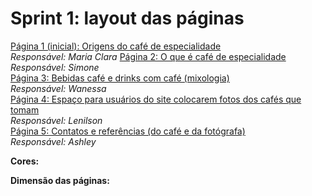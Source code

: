 # Sprint 1: layout das páginas

[Página 1 (inicial): Origens do café de especialidade]()  
*Responsável: Maria Clara*
[Página 2: O que é café de especialidade](/Layout/Pagina_2.pdf)  
*Responsável: Simone*  
[Página 3: Bebidas café e drinks com café (mixologia)](/Layout/Pagina_3.pdf)  
*Responsável: Wanessa*  
[Página 4: Espaço para usuários do site colocarem fotos dos cafés que tomam]()  
*Responsável: Lenilson*  
[Página 5: Contatos e referências (do café e da fotógrafa)]()  
*Responsável: Ashley*

**Cores:**

**Dimensão das páginas:**